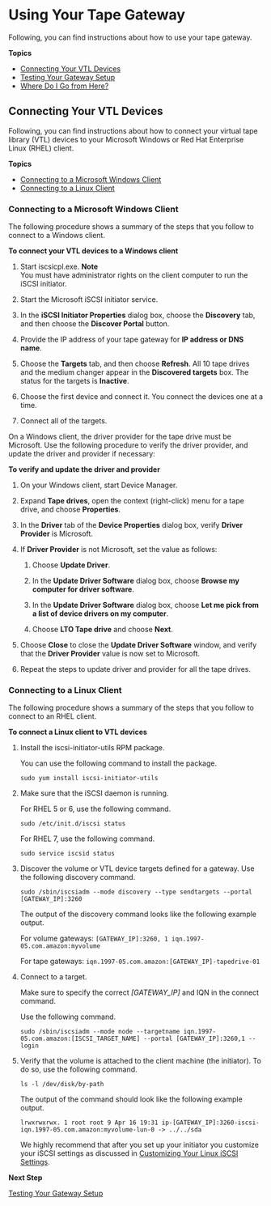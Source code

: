 # Using Your Tape Gateway<a name="GettingStarted-create-tape-gateway"></a>

Following, you can find instructions about how to use your tape gateway\.

**Topics**
+ [Connecting Your VTL Devices](#GettingStartedAccessTapesVTL)
+ [Testing Your Gateway Setup](GettingStartedTestGatewayVTL.md)
+ [Where Do I Go from Here?](GettingStartedWhatsNextStep3-vtl.md)

## Connecting Your VTL Devices<a name="GettingStartedAccessTapesVTL"></a>

Following, you can find instructions about how to connect your virtual tape library \(VTL\) devices to your Microsoft Windows or Red Hat Enterprise Linux \(RHEL\) client\.

**Topics**
+ [Connecting to a Microsoft Windows Client](#iscsi-vtl-windows)
+ [Connecting to a Linux Client](#iscsi-vtl-linux)

### Connecting to a Microsoft Windows Client<a name="iscsi-vtl-windows"></a>

The following procedure shows a summary of the steps that you follow to connect to a Windows client\.

**To connect your VTL devices to a Windows client**

1. Start iscsicpl\.exe\.
**Note**  
You must have administrator rights on the client computer to run the iSCSI initiator\.

1. Start the Microsoft iSCSI initiator service\.

1. In the **iSCSI Initiator Properties** dialog box, choose the **Discovery** tab, and then choose the **Discover Portal** button\.

1. Provide the IP address of your tape gateway for **IP address or DNS name**\.

1. Choose the **Targets** tab, and then choose **Refresh**\. All 10 tape drives and the medium changer appear in the **Discovered targets** box\. The status for the targets is **Inactive**\.

1. Choose the first device and connect it\. You connect the devices one at a time\. 

1. Connect all of the targets\.

On a Windows client, the driver provider for the tape drive must be Microsoft\. Use the following procedure to verify the driver provider, and update the driver and provider if necessary:

**To verify and update the driver and provider**

1. On your Windows client, start Device Manager\.

1. Expand **Tape drives**, open the context \(right\-click\) menu for a tape drive, and choose **Properties**\.

1. In the **Driver** tab of the **Device Properties** dialog box, verify **Driver Provider** is Microsoft\.

1. If **Driver Provider** is not Microsoft, set the value as follows:

   1. Choose **Update Driver**\.

   1. In the **Update Driver Software** dialog box, choose **Browse my computer for driver software**\.

   1. In the **Update Driver Software** dialog box, choose **Let me pick from a list of device drivers on my computer**\.

   1. Choose **LTO Tape drive** and choose **Next**\. 

1. Choose **Close** to close the **Update Driver Software** window, and verify that the **Driver Provider** value is now set to Microsoft\.

1.  Repeat the steps to update driver and provider for all the tape drives\.

### Connecting to a Linux Client<a name="iscsi-vtl-linux"></a>

The following procedure shows a summary of the steps that you follow to connect to an RHEL client\.

**To connect a Linux client to VTL devices**

1. Install the iscsi\-initiator\-utils RPM package\.

   You can use the following command to install the package\.

   ```
   sudo yum install iscsi-initiator-utils
   ```

1. Make sure that the iSCSI daemon is running\.

   For RHEL 5 or 6, use the following command\.

   ```
   sudo /etc/init.d/iscsi status
   ```

   For RHEL 7, use the following command\.

   ```
   sudo service iscsid status
   ```

1. Discover the volume or VTL device targets defined for a gateway\. Use the following discovery command\.

   ```
   sudo /sbin/iscsiadm --mode discovery --type sendtargets --portal [GATEWAY_IP]:3260
   ```

   The output of the discovery command looks like the following example output\.

   For volume gateways: `[GATEWAY_IP]:3260, 1 iqn.1997-05.com.amazon:myvolume `

   For tape gateways: `iqn.1997-05.com.amazon:[GATEWAY_IP]-tapedrive-01`

1. Connect to a target\. 

   Make sure to specify the correct *\[GATEWAY\_IP\]* and IQN in the connect command\.

   Use the following command\.

   ```
   sudo /sbin/iscsiadm --mode node --targetname iqn.1997-05.com.amazon:[ISCSI_TARGET_NAME] --portal [GATEWAY_IP]:3260,1 --login
   ```

1. Verify that the volume is attached to the client machine \(the initiator\)\. To do so, use the following command\.

   ```
   ls -l /dev/disk/by-path
   ```

   The output of the command should look like the following example output\.

   `lrwxrwxrwx. 1 root root 9 Apr 16 19:31 ip-[GATEWAY_IP]:3260-iscsi-iqn.1997-05.com.amazon:myvolume-lun-0 -> ../../sda`

   We highly recommend that after you set up your initiator you customize your iSCSI settings as discussed in [Customizing Your Linux iSCSI Settings](initiator-connection-common.md#CustomizeLinuxiSCSISettings)\.

**Next Step**

[Testing Your Gateway Setup](GettingStartedTestGatewayVTL.md)